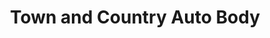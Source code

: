 ---
title: "Town and Country Auto Body"
url: /missoula/town-and-country-auto-body/
shop: Autowerkstatt
---